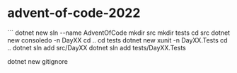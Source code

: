 # advent-of-code-2022


´´´
dotnet new sln --name AdventOfCode
mkdir src
mkdir tests
cd src
dotnet new consoledo -n DayXX
cd ..
cd tests
dotnet new xunit -n DayXX.Tests
cd ..
dotnet sln add src/DayXX
dotnet sln add tests/DayXX.Tests

dotnet new gitignore



